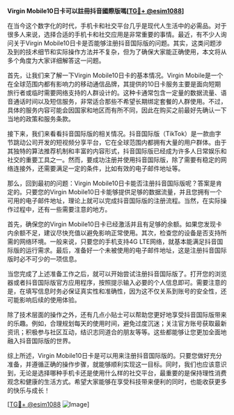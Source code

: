 **Virgin Mobile10日卡可以註冊抖音國際版嗎[[TG💪+ @esim1088](https://t.me/s/esim1088)]**

在当今这个数字化的时代，手机卡和社交平台几乎是现代人生活中的必需品。对于很多人来说，选择合适的手机卡和社交应用是非常重要的事情。最近，有不少人询问关于Virgin Mobile10日卡是否能够注册抖音国际版的问题。其实，这类问题涉及到的技术细节和实际操作方法并不复杂，但为了确保大家能正确使用，本文将从多个角度为大家详细解答这一问题。

首先，让我们来了解一下Virgin Mobile10日卡的基本情况。Virgin Mobile是一个在全球范围内都有影响力的移动通信品牌，其提供的10日卡服务主要是面向短期旅行者或临时需要网络支持的人群设计的。这种卡通常包含一定量的数据流量、语音通话时间以及短信服务，非常适合那些不希望长期绑定套餐的人群使用。不过，具体的服务内容可能会因国家和地区而有所不同，因此在购买之前最好先确认一下当地的政策和服务条款。

接下来，我们来看看抖音国际版的相关情况。抖音国际版（TikTok）是一款由字节跳动公司开发的短视频分享平台，它在全球范围内都拥有大量的用户群体。由于其独特的算法推荐机制和丰富的内容形式，抖音国际版已经成为许多人日常娱乐和社交的重要工具之一。然而，要成功注册并使用抖音国际版，除了需要有稳定的网络连接外，还需要满足一定的条件，比如有效的电子邮件地址等。

那么，回到最初的问题：Virgin Mobile10日卡能否注册抖音国际版呢？答案是肯定的。只要您的Virgin Mobile10日卡能够提供足够的数据流量，并且您拥有一个可用的电子邮件地址，理论上就可以完成抖音国际版的注册流程。当然，在实际操作过程中，还有一些需要注意的地方。

首先，确保您的Virgin Mobile10日卡已经激活并且有足够的余额。如果您发现卡内余额不足，建议尽快充值以避免影响正常使用。其次，检查您的设备是否支持所需的网络环境。一般来说，只要您的手机支持4G LTE网络，就基本能满足抖音国际版的运行需求。最后，准备好一个未被使用的电子邮件地址，这是注册抖音国际版时必不可少的一项信息。

当您完成了上述准备工作之后，就可以开始尝试注册抖音国际版了。打开您的浏览器或者抖音国际版官方应用程序，按照提示输入必要的个人信息即可。需要注意的是，在填写信息时务必保证真实性和准确性，因为这不仅关系到账号的安全性，还可能影响后续的使用体验。

除了技术层面的操作之外，还有几点小贴士可以帮助您更好地享受抖音国际版带来的乐趣。例如，合理规划每天的使用时间，避免过度沉迷；关注官方账号获取最新资讯；积极参与社区互动，结识志同道合的朋友等等。这些都能够让您更加全面地融入抖音国际版的世界。

综上所述，Virgin Mobile10日卡是可以用来注册抖音国际版的。只要您做好充分准备，并遵循正确的操作步骤，就能够顺利实现这一目标。同时，我们也应该意识到，无论是选择哪种手机卡还是使用什么样的社交平台，最重要的是保持理性消费观念和健康的生活方式。希望大家能够在享受科技带来便利的同时，也能收获更多的快乐与成长！

[[TG💪+ @esim1088](https://t.me/s/esim1088) ![Image](https://i.postimg.cc/4NQfJmqS/Snipaste-2025-05-13-00-14-12.png)]